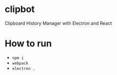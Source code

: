 # clipbot
Clipboard History Manager with Electron and React

# How to run
- `npm i`
- `webpack`
- `electron .`